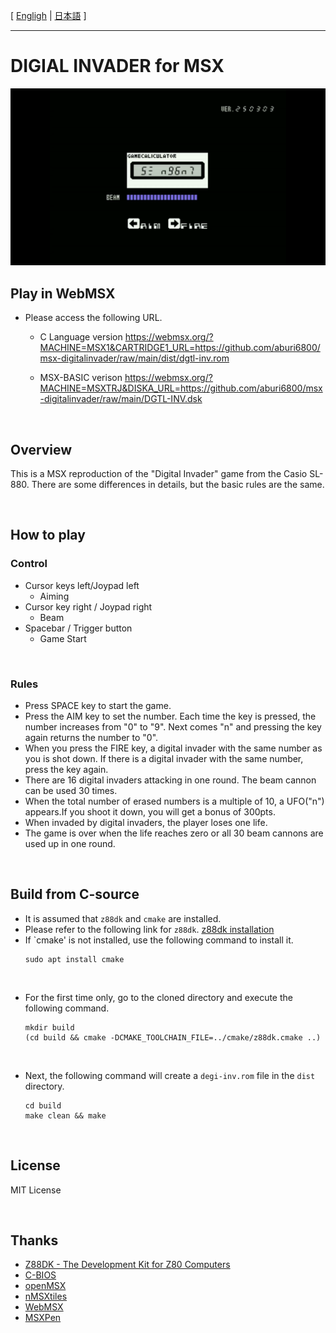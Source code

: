 [ [Engligh](README.md) | [日本語](README.ja.md) ]

---
# DIGIAL INVADER for MSX

<img src="image/01.png">

<br>

## Play in WebMSX

- Please access the following URL.

    - C Language version
    https://webmsx.org/?MACHINE=MSX1&CARTRIDGE1_URL=https://github.com/aburi6800/msx-digitalinvader/raw/main/dist/dgtl-inv.rom

    - MSX-BASIC verison
    https://webmsx.org/?MACHINE=MSXTRJ&DISKA_URL=https://github.com/aburi6800/msx-digitalinvader/raw/main/DGTL-INV.dsk

<br>

## Overview

This is a MSX reproduction of the "Digital Invader" game from the Casio SL-880.
There are some differences in details, but the basic rules are the same.

<br>

## How to play

### Control

- Cursor keys left/Joypad left
    - Aiming
- Cursor key right / Joypad right
    - Beam
- Spacebar / Trigger button
    - Game Start
<br>

### Rules

- Press SPACE key to start the game.
- Press the AIM key to set the number. Each time the key is pressed, the number increases from "0" to "9". Next comes "n" and pressing the key again returns the number to "0".
- When you press the FIRE key, a digital invader with the same number as you is shot down. If there is a digital invader with the same number, press the key again.
- There are 16 digital invaders attacking in one round. The beam cannon can be used 30 times.
- When the total number of erased numbers is a multiple of 10, a UFO("n") appears.If you shoot it down, you will get a bonus of 300pts.
- When invaded by digital invaders, the player loses one life.
- The game is over when the life reaches zero or all 30 beam cannons are used up in one round.

<br>

## Build from C-source

- It is assumed that `z88dk` and `cmake` are installed.
- Please refer to the following link for `z88dk`.
    [z88dk installation](https://github.com/z88dk/z88dk/wiki/installation)
- If `cmake' is not installed, use the following command to install it.
    ```
    sudo apt install cmake
    ```

<br>

- For the first time only, go to the cloned directory and execute the following command.
    ```
    mkdir build
    (cd build && cmake -DCMAKE_TOOLCHAIN_FILE=../cmake/z88dk.cmake ..)
    ```

<br>

- Next, the following command will create a `degi-inv.rom` file in the `dist` directory.
    ```
    cd build
    make clean && make
    ```

<br>

## License

MIT License

<br>

## Thanks

- [Z88DK - The Development Kit for Z80 Computers](https://github.com/z88dk/z88dk)
- [C-BIOS](http://cbios.sourceforge.net/)
- [openMSX](https://openmsx.org/)
- [nMSXtiles](https://github.com/pipagerardo/nMSXtiles)
- [WebMSX](https://github.com/ppeccin/WebMSX)
- [MSXPen](https://msxpen.com/)
